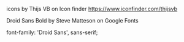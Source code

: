 icons by Thijs VB on Icon finder https://www.iconfinder.com/thijsvb

Droid Sans Bold by Steve Matteson on Google Fonts
<link href="https://fonts.googleapis.com/css?family=Droid+Sans:700" rel="stylesheet">

font-family: 'Droid Sans', sans-serif;
